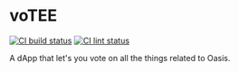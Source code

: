 # voTEE

[![CI build status][github-ci-build-badge]][github-ci-build-link]
[![CI lint status][github-ci-lint-badge]][github-ci-lint-link]

A dApp that let's you vote on all the things related to Oasis.

[github-ci-build-badge]: https://github.com/oasisprotocol/dapp-voting/actions/workflows/ci-build.yml/badge.svg
[github-ci-build-link]: https://github.com/oasisprotocol/dapp-voting/actions?query=workflow:ci-build+branch:master
[github-ci-lint-badge]: https://github.com/oasisprotocol/dapp-voting/actions/workflows/ci-lint.yml/badge.svg
[github-ci-lint-link]: https://github.com/oasisprotocol/dapp-voting/actions?query=workflow:ci-lint+branch:master

